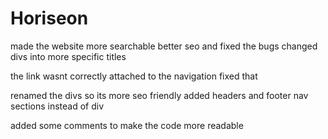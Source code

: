# Horiseon
made the website more searchable better seo and fixed the bugs changed divs into more specific titles

the link wasnt correctly attached to the navigation fixed that

renamed the divs so its more seo friendly added headers and footer nav sections instead of div

added some comments to make the code more readable
